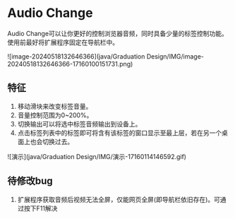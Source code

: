 # Audio Change

Audio Change可以让你更好的控制浏览器音频，同时具备少量的标签控制功能。使用前最好将扩展程序固定在导航栏中。

![image-20240518132646366](java/Graduation Design/IMG/image-20240518132646366-17160100151731.png)

## 特征

1. 移动滑块来改变标签音量。
2. 音量控制范围为0~200%。
3. 切换输出可以将选中标签音频输出到设备上。
4. 点击标签列表中的标签即可将含有该标签的窗口显示至最上层，若在另一个桌面上也会切换过去。

![演示](java/Graduation Design/IMG/演示-17160114146592.gif)

## 待修改bug

1. 扩展程序获取音频后视频无法全屏，仅能网页全屏(即导航栏依旧存在)。可通过按下F11解决